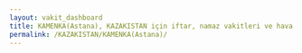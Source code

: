 ```yaml
---
layout: vakit_dashboard
title: KAMENKA(Astana), KAZAKISTAN için iftar, namaz vakitleri ve hava durumu - ilçe/eyalet seç
permalink: /KAZAKISTAN/KAMENKA(Astana)/
---
```


<script type="text/javascript">
  var GLOBAL_COUNTRY = 'KAZAKISTAN';
  var GLOBAL_CITY = 'KAMENKA(Astana)';
  var GLOBAL_STATE = '';
  var lat = 72;
  var lon = 21;
</script>
